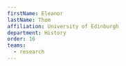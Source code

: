 ```yaml
---
firstName: Eleanor
lastName: Thom
affiliation: University of Edinburgh
department: History
order: 16
teams:
  - research
---
```


